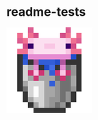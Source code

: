 # readme-tests
<img src="Invicon_Bucket_of_Axolotl.png" style="width: 200px; height: 200px; image-rendering: pixelated;"/>
